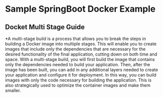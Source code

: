 # Sample SpringBoot Docker Example

## Docket Multi Stage Guide
*A multi-stage build is a process that allows you to break the steps in building a Docker image into multiple stages. This will enable you to create images that include only the dependencies that are necessary for the desired functionality of the final application, cutting down on both time and space. With a multi-stage build, you will first build the image that contains only the dependencies needed to build your application. Then, after the image has been built, you can add in any additional layers needed to create your application and configure it for deployment. In this way, you can build images with only the code necessary for building the application. This is also strategically used to optimize the container images and make them smaller.
